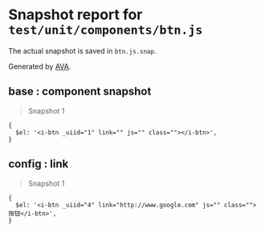 # Snapshot report for `test/unit/components/btn.js`

The actual snapshot is saved in `btn.js.snap`.

Generated by [AVA](https://ava.li).

## base : component snapshot

> Snapshot 1

    {
      $el: '<i-btn _uiid="1" link="" js="" class=""></i-btn>',
    }

## config : link

> Snapshot 1

    {
      $el: '<i-btn _uiid="4" link="http://www.google.com" js="" class="">按钮</i-btn>',
    }
